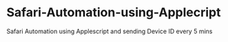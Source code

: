 # Safari-Automation-using-Applecript
Safari Automation using Applescript and sending Device ID every 5 mins
